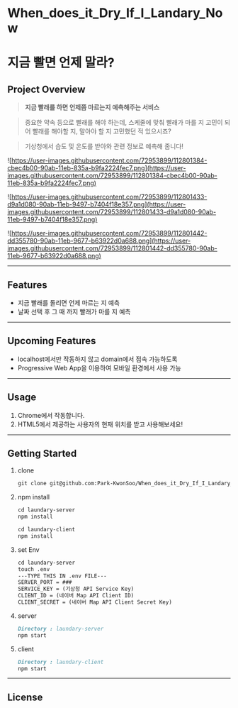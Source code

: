 # When_does_it_Dry_If_I_Landary_Now
# 지금 빨면 언제 말라?

## Project Overview

> **지금 빨래를 하면 언제쯤 마르는지 예측해주는 서비스**

> 중요한 약속 등으로 빨래를 해야 하는데, 스케줄에 맞춰 빨래가 마를 지 고민이 되어 빨래를 해야할 지, 말아야 할 지 고민했던 적 있으시죠?

> 기상청에서 습도 및 온도를 받아와 관련 정보로 예측해 줍니다!

![https://user-images.githubusercontent.com/72953899/112801384-cbec4b00-90ab-11eb-835a-b9fa2224fec7.png](https://user-images.githubusercontent.com/72953899/112801384-cbec4b00-90ab-11eb-835a-b9fa2224fec7.png)

![https://user-images.githubusercontent.com/72953899/112801433-d9a1d080-90ab-11eb-9497-b7404f18e357.png](https://user-images.githubusercontent.com/72953899/112801433-d9a1d080-90ab-11eb-9497-b7404f18e357.png)

![https://user-images.githubusercontent.com/72953899/112801442-dd355780-90ab-11eb-9677-b63922d0a688.png](https://user-images.githubusercontent.com/72953899/112801442-dd355780-90ab-11eb-9677-b63922d0a688.png)

---

## Features

- 지금 빨래를 돌리면 언제 마르는 지 예측
- 날짜 선택 후 그 때 까지 빨래가 마를 지 예측

---

## Upcoming Features

- localhost에서만 작동하지 않고 domain에서 접속 가능하도록
- Progressive Web App을 이용하여 모바일 환경에서 사용 가능

---

## Usage

1. Chrome에서 작동합니다.
2. HTML5에서 제공하는 사용자의 현재 위치를 받고 사용해보세요!

---

## Getting Started

1. clone

    ```markdown
    git clone git@github.com:Park-KwonSoo/When_does_it_Dry_If_I_Landary_Now.git
    ```

2. npm install

    ```markdown
    cd laundary-server
    npm install
    ```

    ```markdown
    cd laundary-client
    npm install
    ```

3. set Env

    ```markdown
    cd laundary-server
    touch .env
    ---TYPE THIS IN .env FILE---
    SERVER_PORT = ###
    SERVICE_KEY = (기상청 API Service Key)
    CLIENT_ID = (네이버 Map API Client ID)
    CLIENT_SECRET = (네이버 Map API Client Secret Key)
    ```

4. server

    ```markdown
    Directory : laundary-server
    npm start
    ```

5. client

    ```markdown
    Directory : laundary-client
    npm start
    ```

---

## License

